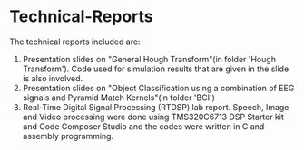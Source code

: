 # Technical-Reports
The technical reports included are:
1. Presentation slides on "General Hough Transform"(in folder 'Hough Transform'). Code used for simulation results that are given in the slide is also involved.
2. Presentation slides on "Object Classification using a combination of EEG signals and Pyramid Match Kernels"(in folder 'BCI')
3. Real-Time Digital Signal Processing (RTDSP) lab report. Speech, Image and Video processing were done using TMS320C6713 DSP Starter kit and Code Composer Studio and the codes were written in C and assembly programming.

